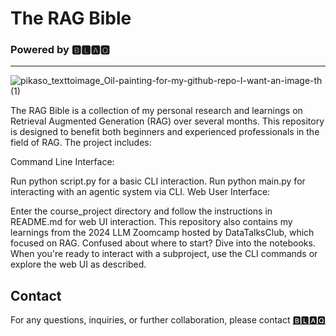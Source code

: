 # **The RAG Bible**

### Powered by 🅱🅻🅰🆀
-----------------------------------------------------------
![pikaso_texttoimage_Oil-painting-for-my-github-repo-I-want-an-image-th (1)](https://github.com/user-attachments/assets/f49142b6-72f2-4e2e-ac6e-58b4e4ba7db8)





The RAG Bible is a collection of my personal research and learnings on Retrieval Augmented Generation (RAG) over several months. This repository is designed to benefit both beginners and experienced professionals in the field of RAG. The project includes:

Command Line Interface:

Run python script.py for a basic CLI interaction.
Run python main.py for interacting with an agentic system via CLI.
Web User Interface:

Enter the course_project directory and follow the instructions in README.md for web UI interaction.
This repository also contains my learnings from the 2024 LLM Zoomcamp hosted by DataTalksClub, which focused on RAG. Confused about where to start? Dive into the notebooks. When you're ready to interact with a subproject, use the CLI commands or explore the web UI as described.


  
## **Contact**
For any questions, inquiries, or further collaboration, please contact [🅱🅻🅰🆀](https://www.linkedin.com/in/chinonsoodiaka/)
